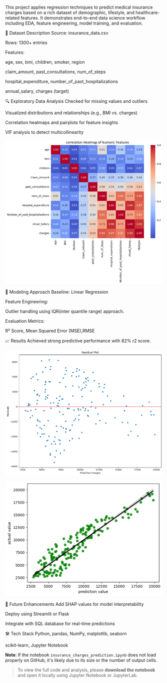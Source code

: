 This project applies regression techniques to predict medical insurance charges based on a rich dataset of demographic, lifestyle, and healthcare-related features. 
It demonstrates end-to-end data science workflow including EDA, feature engineering, model training, and evaluation.

📂 Dataset Description
Source: insurance_data.csv

Rows: 1300+ entries

Features:

age, sex, bmi, children, smoker, region

claim_amount, past_consultations, num_of_steps

hospital_expenditure, number_of_past_hospitalizations

annual_salary, charges (target)

🔍 Exploratory Data Analysis
Checked for missing values and outliers

Visualized distributions and relationships (e.g., BMI vs. charges)

Correlation heatmaps and pairplots for feature insights

VIF analysis to detect multicollinearity


![Correlation Heatmap](correlation%20heatmap.png)

🧠 Modeling Approach
Baseline: Linear Regression

Feature Engineering:

Outlier handling using IQR(inter quantile range) approach.

Evaluation Metrics:

R² Score, Mean Squared Error (MSE),RMSE

📈 Results
Achieved strong predictive performance with 82% r2 score.


![Residual Plot](residual.png)



![Regplot](regplot.png)


🧪 Future Enhancements
Add SHAP values for model interpretability

Deploy using Streamlit or Flask

Integrate with SQL database for real-time predictions

🛠️ Tech Stack
Python, pandas, NumPy, matplotlib, seaborn

scikit-learn, Jupyter Notebook

**Note**: If the notebook `insurance_charges_prediction.ipynb` does not load properly on GitHub, it's likely due to its size or the number of output cells.  
> To view the full code and analysis, please **download the notebook** and open it locally using Jupyter Notebook or JupyterLab.


